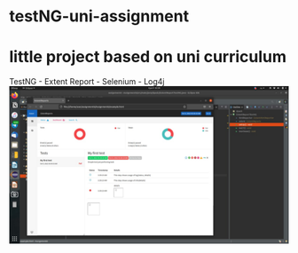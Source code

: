 # testNG-uni-assignment
# little project based on uni curriculum
TestNG - Extent Report - Selenium - Log4j
![Screenshot](screenshot.jpg)
